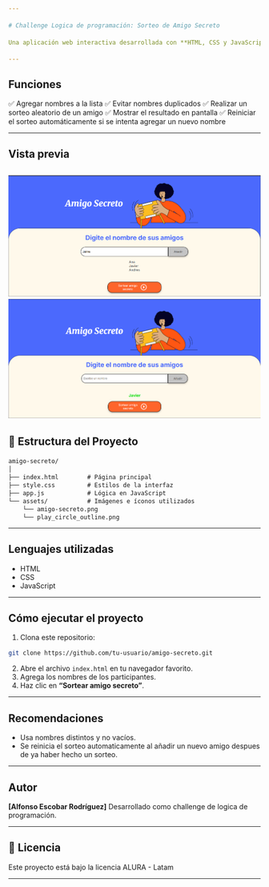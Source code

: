 ```yaml
---

# Challenge Logica de programación: Sorteo de Amigo Secreto

Una aplicación web interactiva desarrollada con **HTML, CSS y JavaScript**, que permite realizar de forma simple un **sorteo de amigo secreto**. El objetivo de este challenge es poner en practica las habilidades y conocimientos aprendidos en el **curso de Logica de programacion** y manejo de arreglos impartido por **ALURA - Latam**

---
```


## Funciones

✅ Agregar nombres a la lista
✅ Evitar nombres duplicados
✅ Realizar un sorteo aleatorio de un amigo
✅ Mostrar el resultado en pantalla
✅ Reiniciar el sorteo automáticamente si se intenta agregar un nuevo nombre

---

##  Vista previa
![alt text](image.png)
![alt text](image-1.png)
---

## 📂 Estructura del Proyecto

```
amigo-secreto/
│
├── index.html        # Página principal
├── style.css         # Estilos de la interfaz
├── app.js            # Lógica en JavaScript
└── assets/           # Imágenes e íconos utilizados
    └── amigo-secreto.png
    └── play_circle_outline.png
```

---

## Lenguajes utilizadas

* HTML
* CSS
* JavaScript

---

##  Cómo ejecutar el proyecto

1. Clona este repositorio:

```bash
git clone https://github.com/tu-usuario/amigo-secreto.git
```

2. Abre el archivo `index.html` en tu navegador favorito.
3. Agrega los nombres de los participantes.
4. Haz clic en **“Sortear amigo secreto”**.

---

## Recomendaciones

* Usa nombres distintos y no vacíos.
* Se reinicia el sorteo automaticamente al añadir un nuevo amigo despues de ya haber hecho un sorteo.


---

##  Autor

**\[Alfonso Escobar Rodríguez]**
Desarrollado como challenge de logica de programación.

---

## 📄 Licencia

Este proyecto está bajo la licencia ALURA - Latam

---
